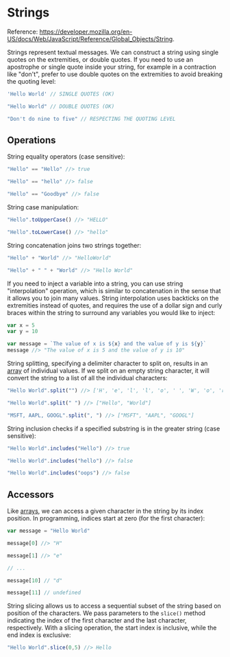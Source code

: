 
# Strings

Reference: https://developer.mozilla.org/en-US/docs/Web/JavaScript/Reference/Global_Objects/String.

Strings represent textual messages. We can construct a string using single quotes on the extremities, or double quotes. If you need to use an apostrophe or single quote inside your string, for example in a contraction like "don't", prefer to use double quotes on the extremities to avoid breaking the quoting level:


```` js
'Hello World' // SINGLE QUOTES (OK)

"Hello World" // DOUBLE QUOTES (OK)

"Don't do nine to five" // RESPECTING THE QUOTING LEVEL
````

## Operations

String equality operators (case sensitive):

```` js
"Hello" == "Hello" //> true

"Hello" == "hello" //> false

"Hello" == "Goodbye" //> false
````


String case manipulation:

```` js
"Hello".toUpperCase() //> "HELLO"

"Hello".toLowerCase() //> "hello"
````

String concatenation joins two strings together:

```js
"Hello" + "World" //> "HelloWorld"

"Hello" + " " + "World" //> "Hello World"
```

If you need to inject a variable into a string, you can use string "interpolation" operation, which is similar to concatenation in the sense that it allows you to join many values. String interpolation uses backticks on the extremities instead of quotes, and requires the use of a dollar sign and curly braces within the string to surround any variables you would like to inject:

```js
var x = 5
var y = 10

var message = `The value of x is ${x} and the value of y is ${y}`
message //> "The value of x is 5 and the value of y is 10"
```


String splitting, specifying a delimiter character to split on, results in an [array](./arrays.md) of individual values. If we split on an empty string character, it will convert the string to a list of all the individual characters:

```js
"Hello World".split("") //> ['H', 'e', 'l', 'l', 'o', ' ', 'W', 'o', 'r', 'l', 'd']

"Hello World".split(" ") //> ["Hello", "World"]

"MSFT, AAPL, GOOGL".split(", ") //> ["MSFT", "AAPL", "GOOGL"]
```

String inclusion checks if a specified substring is in the greater string (case sensitive):

````js
"Hello World".includes("Hello") //> true

"Hello World".includes("hello") //> false

"Hello World".includes("oops") //> false
````

## Accessors

Like [arrays](./arrays.md#accessors), we can access a given character in the string by its index position. In programming, indices start at zero (for the first character):

```js
var message = "Hello World"

message[0] //> "H"

message[1] //> "e"

// ...

message[10] // "d"

message[11] // undefined
```

String slicing allows us to access a sequential subset of the string based on position of the characters. We pass parameters to the `slice()` method indicating the index of the first character and the last character, respectively. With a slicing operation, the start index is inclusive, while the end index is exclusive:

```js
"Hello World".slice(0,5) //> Hello
```
